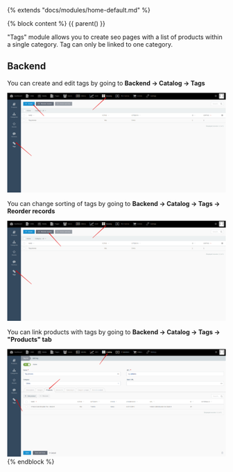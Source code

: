 {% extends "docs/modules/home-default.md" %}

{% block content %}
{{ parent() }}

"Tags" module allows you to create seo pages with a list of products within a single category.
Tag can only be linked to one category.

## Backend

You can create and edit tags by going to **Backend -> Catalog -> Tags**

![](./../../assets/images/backend-tag-1.png)

You can change sorting of tags by going to **Backend -> Catalog -> Tags -> Reorder records**

![](./../../assets/images/backend-tag-2.png)

You can link products with tags by going to **Backend -> Catalog -> Tags -> "Products" tab**

![](./../../assets/images/backend-tag-3.png)
{% endblock %}